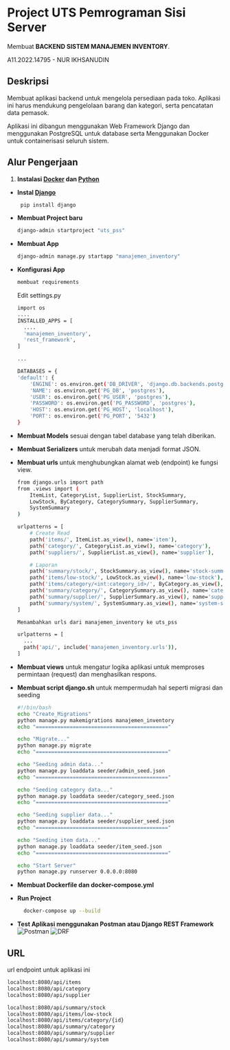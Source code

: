 
# Project UTS Pemrograman Sisi Server
Membuat **BACKEND SISTEM MANAJEMEN INVENTORY**.

A11.2022.14795 - NUR IKHSANUDIN

## Deskripsi
Membuat aplikasi backend untuk mengelola persediaan pada toko. Aplikasi ini harus mendukung pengelolaan barang dan kategori, serta pencatatan data pemasok.

Aplikasi ini dibangun menggunakan Web Framework Django dan menggunakan PostgreSQL untuk database serta Menggunakan Docker untuk containerisasi seluruh sistem.


## Alur Pengerjaan
1. **Instalasi [Docker](https://docs.docker.com/) dan [Python](https://www.python.org/doc/)**
- **Instal [Django](https://docs.djangoproject.com/en/5.2/)**

  ```bash
   pip install django
  ```

- **Membuat Project baru**
  ```bash
  django-admin startproject "uts_pss" 
  ```

- **Membuat App**
  ```bash
  django-admin manage.py startapp "manajemen_inventory"
  ```

- **Konfigurasi App**
  ```bash
  membuat requirements
  ```
  Edit settings.py
  ```bash
  import os
  ....
  INSTALLED_APPS = [
    ....
    'manajemen_inventory',
    'rest_framework',
  ]
  
  ...

  DATABASES = {
  'default': {
      'ENGINE': os.environ.get('DB_DRIVER', 'django.db.backends.postgresql'),
      'NAME': os.environ.get('PG_DB', 'postgres'),
      'USER': os.environ.get('PG_USER', 'postgres'),
      'PASSWORD': os.environ.get('PG_PASSWORD', 'postgres'),
      'HOST': os.environ.get('PG_HOST', 'localhost'),
      'PORT': os.environ.get('PG_PORT', '5432')
  }
  ```
  
- **Membuat Models** sesuai dengan tabel database yang telah diberikan.
- **Membuat Serializers** untuk merubah data menjadi format JSON.
- **Membuat urls** untuk menghubungkan alamat web (endpoint) ke fungsi view.
  ``` bash
  from django.urls import path
  from .views import (
      ItemList, CategoryList, SupplierList, StockSummary,
      LowStock, ByCategory, CategorySummary, SupplierSummary,
      SystemSummary
  )

  urlpatterns = [
      # Create Read
      path('items/', ItemList.as_view(), name='item'),
      path('category/', CategoryList.as_view(), name='category'),
      path('suppliers/', SupplierList.as_view(), name='supplier'),

      # Laporan
      path('summary/stock/', StockSummary.as_view(), name='stock-summary'),
      path('items/low-stock/', LowStock.as_view(), name='low-stock'),
      path('items/category/<int:category_id>/', ByCategory.as_view(), name='items-by-category'),
      path('summary/category/', CategorySummary.as_view(), name='category-summary'),
      path('summary/supplier/', SupplierSummary.as_view(), name='supplier-summary'),
      path('summary/system/', SystemSummary.as_view(), name='system-summary'),
  ]
  ```

  ``` bash
  Menambahkan urls dari manajemen_inventory ke uts_pss
  
  urlpatterns = [
    ...
    path('api/', include('manajemen_inventory.urls')),
  ]
  ```
- **Membuat views** untuk mengatur logika aplikasi untuk memproses permintaan (request) dan menghasilkan respons.
- **Membuat script django.sh** untuk mempermudah hal seperti migrasi dan seeding
  ``` bash
  #!/bin/bash
  echo "Create_Migrations"
  python manage.py makemigrations manajemen_inventory
  echo "==========================================="

  echo "Migrate..."
  python manage.py migrate
  echo "==========================================="

  echo "Seeding admin data..."
  python manage.py loaddata seeder/admin_seed.json
  echo "==========================================="

  echo "Seeding category data..."
  python manage.py loaddata seeder/category_seed.json
  echo "==========================================="

  echo "Seeding supplier data..."
  python manage.py loaddata seeder/supplier_seed.json
  echo "==========================================="

  echo "Seeding item data..."
  python manage.py loaddata seeder/item_seed.json
  echo "==========================================="

  echo "Start Server"
  python manage.py runserver 0.0.0.0:8080
  ```
- **Membuat Dockerfile dan docker-compose.yml**
- **Run Project**
  ```bash
    docker-compose up --build
  ```
- **Test Aplikasi menggunakan Postman atau Django REST Framework**
  ![Postman](https://drive.google.com/uc?export=view&id=10tW-SetYxYzFeJER4s-peXXzMOCD6hGh)
  ![DRF](https://drive.google.com/uc?export=view&id=1tddUB0-TmX6Tp7U0GLilhZ7flM6DwJHT)



## URL
url endpoint untuk aplikasi ini
``` bash
localhost:8080/api/items
localhost:8080/api/category
localhost:8080/api/supplier

localhost:8080/api/summary/stock
localhost:8080/api/items/low-stock
localhost:8080/api/items/category/{id}
localhost:8080/api/summary/category
localhost:8080/api/summary/supplier
localhost:8080/api/summary/system
```
